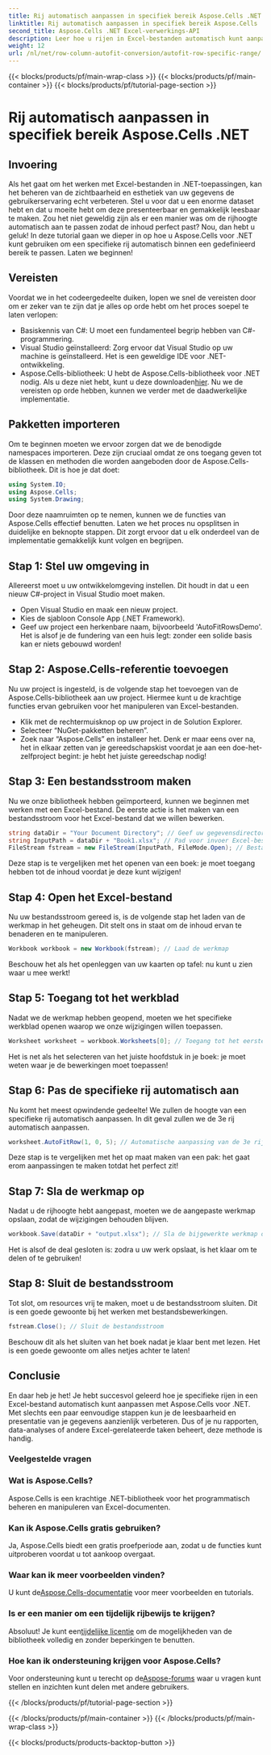 ```yaml
---
title: Rij automatisch aanpassen in specifiek bereik Aspose.Cells .NET
linktitle: Rij automatisch aanpassen in specifiek bereik Aspose.Cells .NET
second_title: Aspose.Cells .NET Excel-verwerkings-API
description: Leer hoe u rijen in Excel-bestanden automatisch kunt aanpassen met Aspose.Cells voor .NET. Verbeter uw gegevenspresentatie moeiteloos met deze stapsgewijze handleiding.
weight: 12
url: /nl/net/row-column-autofit-conversion/autofit-row-specific-range/
---
```


{{< blocks/products/pf/main-wrap-class >}}
{{< blocks/products/pf/main-container >}}
{{< blocks/products/pf/tutorial-page-section >}}

# Rij automatisch aanpassen in specifiek bereik Aspose.Cells .NET

## Invoering
Als het gaat om het werken met Excel-bestanden in .NET-toepassingen, kan het beheren van de zichtbaarheid en esthetiek van uw gegevens de gebruikerservaring echt verbeteren. Stel u voor dat u een enorme dataset hebt en dat u moeite hebt om deze presenteerbaar en gemakkelijk leesbaar te maken. Zou het niet geweldig zijn als er een manier was om de rijhoogte automatisch aan te passen zodat de inhoud perfect past? Nou, dan hebt u geluk! In deze tutorial gaan we dieper in op hoe u Aspose.Cells voor .NET kunt gebruiken om een specifieke rij automatisch binnen een gedefinieerd bereik te passen. Laten we beginnen!
## Vereisten
Voordat we in het codeergedeelte duiken, lopen we snel de vereisten door om er zeker van te zijn dat je alles op orde hebt om het proces soepel te laten verlopen:
- Basiskennis van C#: U moet een fundamenteel begrip hebben van C#-programmering.
- Visual Studio geïnstalleerd: Zorg ervoor dat Visual Studio op uw machine is geïnstalleerd. Het is een geweldige IDE voor .NET-ontwikkeling.
- Aspose.Cells-bibliotheek: U hebt de Aspose.Cells-bibliotheek voor .NET nodig. Als u deze niet hebt, kunt u deze downloaden[hier](https://releases.aspose.com/cells/net/).
Nu we de vereisten op orde hebben, kunnen we verder met de daadwerkelijke implementatie.
## Pakketten importeren
Om te beginnen moeten we ervoor zorgen dat we de benodigde namespaces importeren. Deze zijn cruciaal omdat ze ons toegang geven tot de klassen en methoden die worden aangeboden door de Aspose.Cells-bibliotheek. Dit is hoe je dat doet:
```csharp
using System.IO;
using Aspose.Cells;
using System.Drawing;
```
Door deze naamruimten op te nemen, kunnen we de functies van Aspose.Cells effectief benutten.
Laten we het proces nu opsplitsen in duidelijke en beknopte stappen. Dit zorgt ervoor dat u elk onderdeel van de implementatie gemakkelijk kunt volgen en begrijpen.
## Stap 1: Stel uw omgeving in
Allereerst moet u uw ontwikkelomgeving instellen. Dit houdt in dat u een nieuw C#-project in Visual Studio moet maken.
- Open Visual Studio en maak een nieuw project.
- Kies de sjabloon Console App (.NET Framework).
- Geef uw project een herkenbare naam, bijvoorbeeld 'AutoFitRowsDemo'.
Het is alsof je de fundering van een huis legt: zonder een solide basis kan er niets gebouwd worden!
## Stap 2: Aspose.Cells-referentie toevoegen
Nu uw project is ingesteld, is de volgende stap het toevoegen van de Aspose.Cells-bibliotheek aan uw project. Hiermee kunt u de krachtige functies ervan gebruiken voor het manipuleren van Excel-bestanden.
- Klik met de rechtermuisknop op uw project in de Solution Explorer.
- Selecteer “NuGet-pakketten beheren”.
- Zoek naar “Aspose.Cells” en installeer het.
Denk er maar eens over na, het in elkaar zetten van je gereedschapskist voordat je aan een doe-het-zelfproject begint: je hebt het juiste gereedschap nodig!
## Stap 3: Een bestandsstroom maken
Nu we onze bibliotheek hebben geïmporteerd, kunnen we beginnen met werken met een Excel-bestand. De eerste actie is het maken van een bestandsstroom voor het Excel-bestand dat we willen bewerken.
```csharp
string dataDir = "Your Document Directory"; // Geef uw gegevensdirectory op
string InputPath = dataDir + "Book1.xlsx"; // Pad voor invoer Excel-bestand
FileStream fstream = new FileStream(InputPath, FileMode.Open); // Bestandsstroom maken
```
Deze stap is te vergelijken met het openen van een boek: je moet toegang hebben tot de inhoud voordat je deze kunt wijzigen!
## Stap 4: Open het Excel-bestand
Nu uw bestandsstroom gereed is, is de volgende stap het laden van de werkmap in het geheugen. Dit stelt ons in staat om de inhoud ervan te benaderen en te manipuleren.
```csharp
Workbook workbook = new Workbook(fstream); // Laad de werkmap
```
Beschouw het als het openleggen van uw kaarten op tafel: nu kunt u zien waar u mee werkt!
## Stap 5: Toegang tot het werkblad
Nadat we de werkmap hebben geopend, moeten we het specifieke werkblad openen waarop we onze wijzigingen willen toepassen.
```csharp
Worksheet worksheet = workbook.Worksheets[0]; // Toegang tot het eerste werkblad
```
Het is net als het selecteren van het juiste hoofdstuk in je boek: je moet weten waar je de bewerkingen moet toepassen!
## Stap 6: Pas de specifieke rij automatisch aan
Nu komt het meest opwindende gedeelte! We zullen de hoogte van een specifieke rij automatisch aanpassen. In dit geval zullen we de 3e rij automatisch aanpassen.
```csharp
worksheet.AutoFitRow(1, 0, 5); // Automatische aanpassing van de 3e rij
```
Deze stap is te vergelijken met het op maat maken van een pak: het gaat erom aanpassingen te maken totdat het perfect zit!
## Stap 7: Sla de werkmap op
Nadat u de rijhoogte hebt aangepast, moeten we de aangepaste werkmap opslaan, zodat de wijzigingen behouden blijven.
```csharp
workbook.Save(dataDir + "output.xlsx"); // Sla de bijgewerkte werkmap op
```
Het is alsof de deal gesloten is: zodra u uw werk opslaat, is het klaar om te delen of te gebruiken!
## Stap 8: Sluit de bestandsstroom
Tot slot, om resources vrij te maken, moet u de bestandsstroom sluiten. Dit is een goede gewoonte bij het werken met bestandsbewerkingen.
```csharp
fstream.Close(); // Sluit de bestandsstroom
```
Beschouw dit als het sluiten van het boek nadat je klaar bent met lezen. Het is een goede gewoonte om alles netjes achter te laten!
## Conclusie
En daar heb je het! Je hebt succesvol geleerd hoe je specifieke rijen in een Excel-bestand automatisch kunt aanpassen met Aspose.Cells voor .NET. Met slechts een paar eenvoudige stappen kun je de leesbaarheid en presentatie van je gegevens aanzienlijk verbeteren. Dus of je nu rapporten, data-analyses of andere Excel-gerelateerde taken beheert, deze methode is handig.
### Veelgestelde vragen
### Wat is Aspose.Cells?  
Aspose.Cells is een krachtige .NET-bibliotheek voor het programmatisch beheren en manipuleren van Excel-documenten.
### Kan ik Aspose.Cells gratis gebruiken?  
Ja, Aspose.Cells biedt een gratis proefperiode aan, zodat u de functies kunt uitproberen voordat u tot aankoop overgaat.
### Waar kan ik meer voorbeelden vinden?  
 U kunt de[Aspose.Cells-documentatie](https://reference.aspose.com/cells/net/) voor meer voorbeelden en tutorials.
### Is er een manier om een tijdelijk rijbewijs te krijgen?  
 Absoluut! Je kunt een[tijdelijke licentie](https://purchase.aspose.com/temporary-license/) om de mogelijkheden van de bibliotheek volledig en zonder beperkingen te benutten.
### Hoe kan ik ondersteuning krijgen voor Aspose.Cells?  
 Voor ondersteuning kunt u terecht op de[Aspose-forums](https://forum.aspose.com/c/cells/9) waar u vragen kunt stellen en inzichten kunt delen met andere gebruikers.

{{< /blocks/products/pf/tutorial-page-section >}}

{{< /blocks/products/pf/main-container >}}
{{< /blocks/products/pf/main-wrap-class >}}

{{< blocks/products/products-backtop-button >}}
